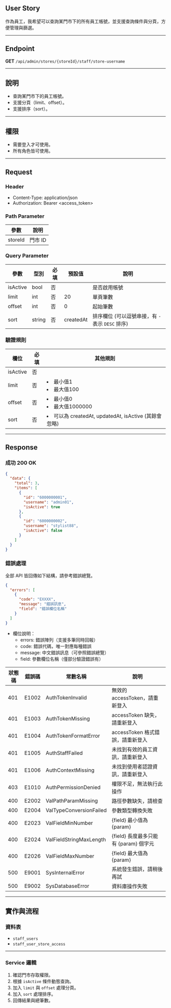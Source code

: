 ## User Story

作為員工，我希望可以查詢某門市下的所有員工帳號，並支援查詢條件與分頁，方便管理與篩選。

---

## Endpoint

**GET** `/api/admin/stores/{storeId}/staff/store-username`

---

## 說明

- 查詢某門市下的員工帳號。
- 支援分頁（limit、offset）。
- 支援排序（sort）。

---

## 權限

- 需要登入才可使用。
- 所有角色皆可使用。

---

## Request

### Header

- Content-Type: application/json
- Authorization: Bearer <access_token>

### Path Parameter

| 參數    | 說明    |
| ------- | ------- |
| storeId | 門市 ID |

### Query Parameter

| 參數     | 型別   | 必填 | 預設值    | 說明                                             |
| -------- | ------ | ---- | --------- | ------------------------------------------------ |
| isActive | bool   | 否   |           | 是否啟用帳號                                     |
| limit    | int    | 否   | 20        | 單頁筆數                                         |
| offset   | int    | 否   | 0         | 起始筆數                                         |
| sort     | string | 否   | createdAt | 排序欄位 (可以逗號串接，有 `-` 表示 `DESC` 排序) |

### 驗證規則

| 欄位     | 必填 | 其他規則                                               |
| -------- | ---- | ------------------------------------------------------ |
| isActive | 否   |                                                        |
| limit    | 否   | <li>最小值1<li>最大值100                               |
| offset   | 否   | <li>最小值0<li>最大值1000000                           |
| sort     | 否   | <li>可以為 createdAt, updatedAt, isActive (其餘會忽略) |

---

## Response

### 成功 200 OK

```json
{
  "data": {
    "total": 3,
    "items": [
      {
        "id": "6000000001",
        "username": "admin01",
        "isActive": true
      },
      {
        "id": "6000000002",
        "username": "stylist88",
        "isActive": false
      }
    ]
  }
}
```

### 錯誤處理

全部 API 皆回傳如下結構，請參考錯誤總覽。

```json
{
  "errors": [
    {
      "code": "EXXXX",
      "message": "錯誤訊息",
      "field": "錯誤欄位名稱"
    }
  ]
}
```

- 欄位說明：
  - errors: 錯誤陣列（支援多筆同時回報）
  - code: 錯誤代碼，唯一對應每種錯誤
  - message: 中文錯誤訊息（可參照錯誤總覽）
  - field: 參數欄位名稱（僅部分驗證錯誤有）

| 狀態碼 | 錯誤碼 | 常數名稱                | 說明                                  |
| ------ | ------ | ----------------------- | ------------------------------------- |
| 401    | E1002  | AuthTokenInvalid        | 無效的 accessToken，請重新登入        |
| 401    | E1003  | AuthTokenMissing        | accessToken 缺失，請重新登入          |
| 401    | E1004  | AuthTokenFormatError    | accessToken 格式錯誤，請重新登入      |
| 401    | E1005  | AuthStaffFailed         | 未找到有效的員工資訊，請重新登入      |
| 401    | E1006  | AuthContextMissing      | 未找到使用者認證資訊，請重新登入      |
| 403    | E1010  | AuthPermissionDenied    | 權限不足，無法執行此操作              |
| 400    | E2002  | ValPathParamMissing     | 路徑參數缺失，請檢查                  |
| 400    | E2004  | ValTypeConversionFailed | 參數類型轉換失敗                      |
| 400    | E2023  | ValFieldMinNumber       | {field} 最小值為 {param}              |
| 400    | E2024  | ValFieldStringMaxLength | {field} 長度最多只能有 {param} 個字元 |
| 400    | E2026  | ValFieldMaxNumber       | {field} 最大值為 {param}              |
| 500    | E9001  | SysInternalError        | 系統發生錯誤，請稍後再試              |
| 500    | E9002  | SysDatabaseError        | 資料庫操作失敗                        |

---

## 實作與流程

### 資料表

- `staff_users`
- `staff_user_store_access`

---

### Service 邏輯

1. 確認門市存取權限。
2. 根據 `isActive` 條件動態查詢。
3. 加入 `limit` 與 `offset` 處理分頁。
4. 加入 `sort` 處理排序。
5. 回傳結果與總筆數。
